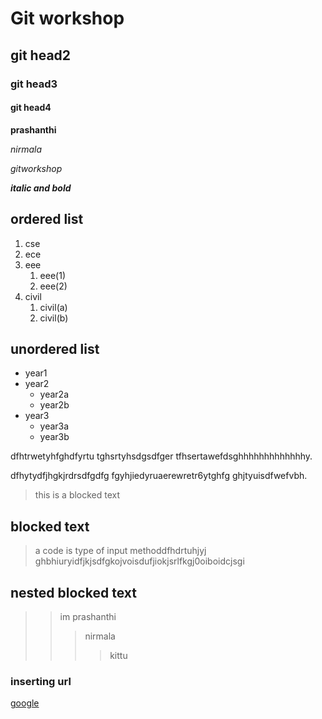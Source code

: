 # Git workshop
## git head2
### git head3
#### git head4

**prashanthi**

_nirmala_

*gitworkshop*

_**italic and bold**_

## ordered list
1. cse
2. ece
3. eee
     1. eee(1)
     2. eee(2)
4. civil
   1. civil(a)
   2. civil(b)
## unordered list
- year1
- year2
   * year2a
   * year2b
- year3
   * year3a
   * year3b

dfhtrwetyhfghdfyrtu
tghsrtyhsdgsdfger
tfhsertawefdsghhhhhhhhhhhhhy.

dfhytydfjhgkjrdrsdfgdfg
fgyhjiedyruaerewretr6ytghfg
ghjtyuisdfwefvbh.

>this is a blocked text
 
## blocked text
>a code is type of input methoddfhdrtuhjyj
ghbhiuryidfjkjsdfgkojvoisdufjiokjsrlfkgj0oiboidcjsgi
## nested blocked text
>> im prashanthi
>>> nirmala
>>>>kittu
 
 ### inserting url
 [google](https://www.google.com/)
